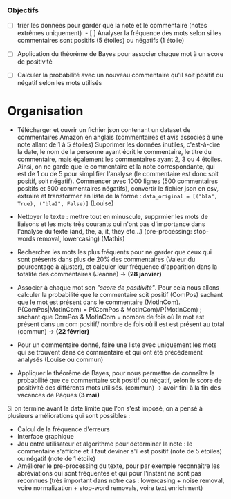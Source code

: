 ### Objectifs
 - [ ] trier les données pour garder que la note et le commentaire (notes extrêmes uniquement)
 - [ ] Analyser la fréquence des mots selon si les commentaires sont positifs (5 étoiles) ou négatifs (1 étoile)
 - [ ] Application du théorème de Bayes pour associer chaque mot à un score de positivité
 - [ ] Calculer la probabilité avec un nouveau commentaire qu'il soit positif ou négatif selon les mots utilisés



# Organisation


- Télécharger et ouvrir un fichier json contenant un dataset de commentaires Amazon en anglais (commentaires et avis associés à une note allant de 1 à 5 étoiles)
Supprimer les données inutiles, c'est-à-dire la date, le nom de la personne ayant écrit le commentaire, le titre du commentaire, mais également les commentaires ayant 2, 3 ou 4 étoiles. Ainsi, on ne garde que le commentaire et la note correspondante, qui est de 1 ou de 5 pour simplifier l'analyse (le commentaire est donc soit positif, soit négatif).
Commencer avec 1000 lignes (500 commentaires positifs et 500 commentaires négatifs), convertir le fichier json en csv, extraire et transformer en liste de la forme : `data_original = [("bla", True), ("bla2", False)]` (Louise)

- Nettoyer le texte : mettre tout en minuscule, supprmier les mots de liaisons et les mots très courants qui n'ont pas d'importance dans l'analyse du texte (and, the, a, it, they etc...) (pre-processing: stop-words removal, lowercasing) (Mathis)

- Rechercher les mots les plus fréquents pour ne garder que ceux qui sont présents dans plus de 20% des commentaires (Valeur du pourcentage à ajuster), et calculer leur fréquence d'apparition dans la totalité des commentaires (Jeanne)
-> **(28 janvier)**

- Associer à chaque mot son *"score de positivité"*. Pour cela nous allons calculer la probabilité que le commentaire soit positif (ComPos) sachant que le mot est présent dans le commentaire (MotInCom).
P(ComPos|MotInCom) =  P(ComPos & MotInCom)/P(MotInCom) ; sachant que  ComPos & MotInCom  =  nombre de fois où le mot est présent dans un com positif/ nombre de fois où il est est présent au total (commun)
-> **(22 février)**

- Pour un commentaire donné, faire une liste avec uniquement les mots qui se trouvent dans ce commentaire et qui ont été précédement analysés (Louise ou commun)
- Appliquer le théorême de Bayes, pour nous permettre de connaître la probabilité que ce commentaire soit positif ou négatif, selon le score de positivité des différents mots utilisés. (commun)
-> avoir fini à la fin des vacances de Pâques **(3 mai)**

Si on termine avant la date limite que l'on s'est imposé, on a pensé à plusieurs améliorations qui sont possibles :
- Calcul de la fréquence d'erreurs 
- Interface graphique
- Jeu entre utilisateur et algorithme pour déterminer la note : le commentaire s'affiche et il faut deviner s'il est positif (note de 5 étoiles) ou négatif (note de 1 étoile)
- Améliorer le pre-processing du texte, pour par exemple reconnaître les abréviations qui sont fréquentes et qui pour l'instant ne sont pas reconnues (très important dans notre cas : lowercasing + noise removal, voire normalization + stop-word removals, voire text enrichment)
